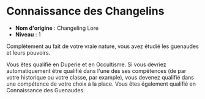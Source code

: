 # Connaissance des Changelins

 * **Nom d'origine** : Changeling Lore
 * **Niveau** : 1


<p>Complètement au fait de votre vraie nature, vous avez étudié les guenaudes et leurs pouvoirs.</p>
<p>Vous êtes qualifié en Duperie et en Occultisme. Si vous devriez automatiquement être qualifié dans l'une des ses compétences (de par votre historique ou votre classe, par example), vous devenez qualifié dans une compétence de votre choix à la place. Vous êtes également qualifié en Connaissance des Guenaudes.</p>